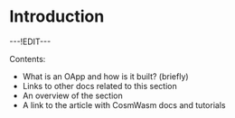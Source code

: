 ﻿---
sidebar_position: 1
---

# Introduction

---!EDIT---

Contents:

- What is an OApp and how is it built? (briefly)
- Links to other docs related to this section
- An overview of the section
- A link to the article with CosmWasm docs and tutorials